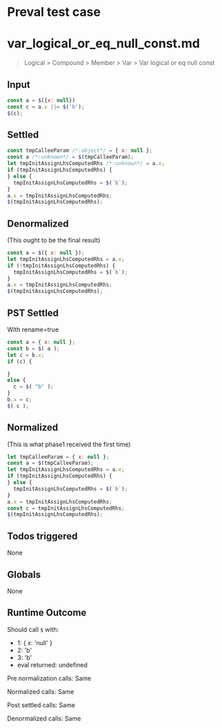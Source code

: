 # Preval test case

# var_logical_or_eq_null_const.md

> Logical > Compound > Member > Var > Var logical or eq null const
>
>

## Input

`````js filename=intro
const a = $({x: null})
const c = a.x ||= $('b');
$(c);
`````


## Settled


`````js filename=intro
const tmpCalleeParam /*:object*/ = { x: null };
const a /*:unknown*/ = $(tmpCalleeParam);
let tmpInitAssignLhsComputedRhs /*:unknown*/ = a.x;
if (tmpInitAssignLhsComputedRhs) {
} else {
  tmpInitAssignLhsComputedRhs = $(`b`);
}
a.x = tmpInitAssignLhsComputedRhs;
$(tmpInitAssignLhsComputedRhs);
`````


## Denormalized
(This ought to be the final result)

`````js filename=intro
const a = $({ x: null });
let tmpInitAssignLhsComputedRhs = a.x;
if (!tmpInitAssignLhsComputedRhs) {
  tmpInitAssignLhsComputedRhs = $(`b`);
}
a.x = tmpInitAssignLhsComputedRhs;
$(tmpInitAssignLhsComputedRhs);
`````


## PST Settled
With rename=true

`````js filename=intro
const a = { x: null };
const b = $( a );
let c = b.x;
if (c) {

}
else {
  c = $( "b" );
}
b.x = c;
$( c );
`````


## Normalized
(This is what phase1 received the first time)

`````js filename=intro
let tmpCalleeParam = { x: null };
const a = $(tmpCalleeParam);
let tmpInitAssignLhsComputedRhs = a.x;
if (tmpInitAssignLhsComputedRhs) {
} else {
  tmpInitAssignLhsComputedRhs = $(`b`);
}
a.x = tmpInitAssignLhsComputedRhs;
const c = tmpInitAssignLhsComputedRhs;
$(tmpInitAssignLhsComputedRhs);
`````


## Todos triggered


None


## Globals


None


## Runtime Outcome


Should call `$` with:
 - 1: { x: 'null' }
 - 2: 'b'
 - 3: 'b'
 - eval returned: undefined

Pre normalization calls: Same

Normalized calls: Same

Post settled calls: Same

Denormalized calls: Same
